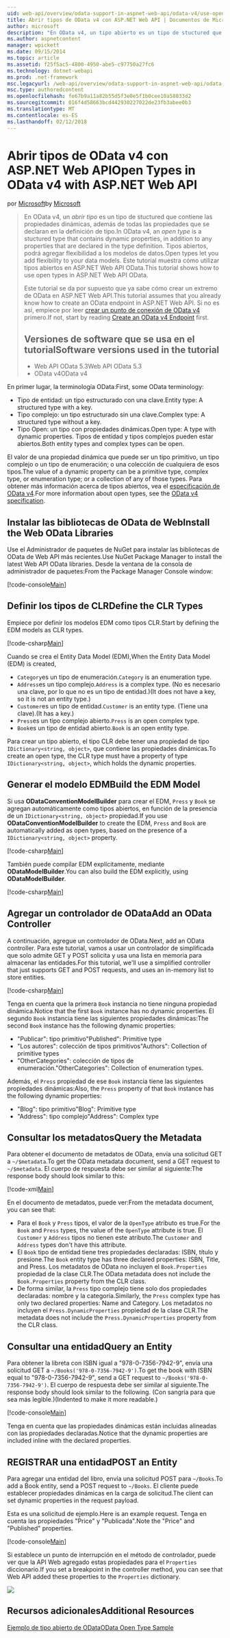 ```yaml
---
uid: web-api/overview/odata-support-in-aspnet-web-api/odata-v4/use-open-types-in-odata-v4
title: Abrir tipos de OData v4 con ASP.NET Web API | Documentos de Microsoft
author: microsoft
description: "En OData v4, un tipo abierto es un tipo de stuctured que contiene las propiedades dinámicas, además de todas las propiedades que se declaran en la definición de tipo. Abrir..."
ms.author: aspnetcontent
manager: wpickett
ms.date: 09/15/2014
ms.topic: article
ms.assetid: f25f5ac5-4800-4950-abe5-c97750a27fc6
ms.technology: dotnet-webapi
ms.prod: .net-framework
msc.legacyurl: /web-api/overview/odata-support-in-aspnet-web-api/odata-v4/use-open-types-in-odata-v4
msc.type: authoredcontent
ms.openlocfilehash: fe67b9a11a82b55d5f3e0e5f1b0cee10a58833d2
ms.sourcegitcommit: 016f4d58663bcd442930227022de23fb3abee0b3
ms.translationtype: MT
ms.contentlocale: es-ES
ms.lasthandoff: 02/12/2018
---
```

<a name="open-types-in-odata-v4-with-aspnet-web-api"></a><span data-ttu-id="6df37-104">Abrir tipos de OData v4 con ASP.NET Web API</span><span class="sxs-lookup"><span data-stu-id="6df37-104">Open Types in OData v4 with ASP.NET Web API</span></span>
====================
<span data-ttu-id="6df37-105">por [Microsoft](https://github.com/microsoft)</span><span class="sxs-lookup"><span data-stu-id="6df37-105">by [Microsoft](https://github.com/microsoft)</span></span>

> <span data-ttu-id="6df37-106">En OData v4, un *abrir tipo* es un tipo de stuctured que contiene las propiedades dinámicas, además de todas las propiedades que se declaran en la definición de tipo.</span><span class="sxs-lookup"><span data-stu-id="6df37-106">In OData v4, an *open type* is a stuctured type that contains dynamic properties, in addition to any properties that are declared in the type definition.</span></span> <span data-ttu-id="6df37-107">Tipos abiertos, podrá agregar flexibilidad a los modelos de datos.</span><span class="sxs-lookup"><span data-stu-id="6df37-107">Open types let you add flexibility to your data models.</span></span> <span data-ttu-id="6df37-108">Este tutorial muestra cómo utilizar tipos abiertos en ASP.NET Web API OData.</span><span class="sxs-lookup"><span data-stu-id="6df37-108">This tutorial shows how to use open types in ASP.NET Web API OData.</span></span>
> 
> <span data-ttu-id="6df37-109">Este tutorial se da por supuesto que ya sabe cómo crear un extremo de OData en ASP.NET Web API.</span><span class="sxs-lookup"><span data-stu-id="6df37-109">This tutorial assumes that you already know how to create an OData endpoint in ASP.NET Web API.</span></span> <span data-ttu-id="6df37-110">Si no es así, empiece por leer [crear un punto de conexión de OData v4](create-an-odata-v4-endpoint.md) primero.</span><span class="sxs-lookup"><span data-stu-id="6df37-110">If not, start by reading [Create an OData v4 Endpoint](create-an-odata-v4-endpoint.md) first.</span></span>
> 
> ## <a name="software-versions-used-in-the-tutorial"></a><span data-ttu-id="6df37-111">Versiones de software que se usa en el tutorial</span><span class="sxs-lookup"><span data-stu-id="6df37-111">Software versions used in the tutorial</span></span>
> 
> 
> - <span data-ttu-id="6df37-112">Web API OData 5.3</span><span class="sxs-lookup"><span data-stu-id="6df37-112">Web API OData 5.3</span></span>
> - <span data-ttu-id="6df37-113">OData v4</span><span class="sxs-lookup"><span data-stu-id="6df37-113">OData v4</span></span>


<span data-ttu-id="6df37-114">En primer lugar, la terminología OData:</span><span class="sxs-lookup"><span data-stu-id="6df37-114">First, some OData terminology:</span></span>

- <span data-ttu-id="6df37-115">Tipo de entidad: un tipo estructurado con una clave.</span><span class="sxs-lookup"><span data-stu-id="6df37-115">Entity type: A structured type with a key.</span></span>
- <span data-ttu-id="6df37-116">Tipo complejo: un tipo estructurado sin una clave.</span><span class="sxs-lookup"><span data-stu-id="6df37-116">Complex type: A structured type without a key.</span></span>
- <span data-ttu-id="6df37-117">Tipo Open: un tipo con propiedades dinámicas.</span><span class="sxs-lookup"><span data-stu-id="6df37-117">Open type: A type with dynamic properties.</span></span> <span data-ttu-id="6df37-118">Tipos de entidad y tipos complejos pueden estar abiertos.</span><span class="sxs-lookup"><span data-stu-id="6df37-118">Both entity types and complex types can be open.</span></span>

<span data-ttu-id="6df37-119">El valor de una propiedad dinámica que puede ser un tipo primitivo, un tipo complejo o un tipo de enumeración; o una colección de cualquiera de esos tipos.</span><span class="sxs-lookup"><span data-stu-id="6df37-119">The value of a dynamic property can be a primitive type, complex type, or enumeration type; or a collection of any of those types.</span></span> <span data-ttu-id="6df37-120">Para obtener más información acerca de tipos abiertos, vea el [especificación de OData v4](http://www.odata.org/documentation/odata-version-4-0/).</span><span class="sxs-lookup"><span data-stu-id="6df37-120">For more information about open types, see the [OData v4 specification](http://www.odata.org/documentation/odata-version-4-0/).</span></span>

## <a name="install-the-web-odata-libraries"></a><span data-ttu-id="6df37-121">Instalar las bibliotecas de OData de Web</span><span class="sxs-lookup"><span data-stu-id="6df37-121">Install the Web OData Libraries</span></span>

<span data-ttu-id="6df37-122">Use el Administrador de paquetes de NuGet para instalar las bibliotecas de OData de Web API más recientes.</span><span class="sxs-lookup"><span data-stu-id="6df37-122">Use NuGet Package Manager to install the latest Web API OData libraries.</span></span> <span data-ttu-id="6df37-123">Desde la ventana de la consola de administrador de paquetes:</span><span class="sxs-lookup"><span data-stu-id="6df37-123">From the Package Manager Console window:</span></span>

[!code-console[Main](use-open-types-in-odata-v4/samples/sample1.cmd)]

## <a name="define-the-clr-types"></a><span data-ttu-id="6df37-124">Definir los tipos de CLR</span><span class="sxs-lookup"><span data-stu-id="6df37-124">Define the CLR Types</span></span>

<span data-ttu-id="6df37-125">Empiece por definir los modelos EDM como tipos CLR.</span><span class="sxs-lookup"><span data-stu-id="6df37-125">Start by defining the EDM models as CLR types.</span></span>

[!code-csharp[Main](use-open-types-in-odata-v4/samples/sample2.cs)]

<span data-ttu-id="6df37-126">Cuando se crea el Entity Data Model (EDM),</span><span class="sxs-lookup"><span data-stu-id="6df37-126">When the Entity Data Model (EDM) is created,</span></span>

- <span data-ttu-id="6df37-127">`Category`es un tipo de enumeración.</span><span class="sxs-lookup"><span data-stu-id="6df37-127">`Category` is an enumeration type.</span></span>
- <span data-ttu-id="6df37-128">`Address`es un tipo complejo.</span><span class="sxs-lookup"><span data-stu-id="6df37-128">`Address` is a complex type.</span></span> <span data-ttu-id="6df37-129">(No es necesario una clave, por lo que no es un tipo de entidad.)</span><span class="sxs-lookup"><span data-stu-id="6df37-129">(It does not have a key, so it is not an entity type.)</span></span>
- <span data-ttu-id="6df37-130">`Customer`es un tipo de entidad.</span><span class="sxs-lookup"><span data-stu-id="6df37-130">`Customer` is an entity type.</span></span> <span data-ttu-id="6df37-131">(Tiene una clave).</span><span class="sxs-lookup"><span data-stu-id="6df37-131">(It has a key.)</span></span>
- <span data-ttu-id="6df37-132">`Press`es un tipo complejo abierto.</span><span class="sxs-lookup"><span data-stu-id="6df37-132">`Press` is an open complex type.</span></span>
- <span data-ttu-id="6df37-133">`Book`es un tipo de entidad abierto.</span><span class="sxs-lookup"><span data-stu-id="6df37-133">`Book` is an open entity type.</span></span>

<span data-ttu-id="6df37-134">Para crear un tipo abierto, el tipo CLR debe tener una propiedad de tipo `IDictionary<string, object>`, que contiene las propiedades dinámicas.</span><span class="sxs-lookup"><span data-stu-id="6df37-134">To create an open type, the CLR type must have a property of type `IDictionary<string, object>`, which holds the dynamic properties.</span></span>

## <a name="build-the-edm-model"></a><span data-ttu-id="6df37-135">Generar el modelo EDM</span><span class="sxs-lookup"><span data-stu-id="6df37-135">Build the EDM Model</span></span>

<span data-ttu-id="6df37-136">Si usa **ODataConventionModelBuilder** para crear el EDM, `Press` y `Book` se agregan automáticamente como tipos abiertos, en función de la presencia de un `IDictionary<string, object>` propiedad.</span><span class="sxs-lookup"><span data-stu-id="6df37-136">If you use **ODataConventionModelBuilder** to create the EDM, `Press` and `Book` are automatically added as open types, based on the presence of a `IDictionary<string, object>` property.</span></span>

[!code-csharp[Main](use-open-types-in-odata-v4/samples/sample3.cs)]

<span data-ttu-id="6df37-137">También puede compilar EDM explícitamente, mediante **ODataModelBuilder**.</span><span class="sxs-lookup"><span data-stu-id="6df37-137">You can also build the EDM explicitly, using **ODataModelBuilder**.</span></span>

[!code-csharp[Main](use-open-types-in-odata-v4/samples/sample4.cs)]

## <a name="add-an-odata-controller"></a><span data-ttu-id="6df37-138">Agregar un controlador de OData</span><span class="sxs-lookup"><span data-stu-id="6df37-138">Add an OData Controller</span></span>

<span data-ttu-id="6df37-139">A continuación, agregue un controlador de OData.</span><span class="sxs-lookup"><span data-stu-id="6df37-139">Next, add an OData controller.</span></span> <span data-ttu-id="6df37-140">Para este tutorial, vamos a usar un controlador de simplificada que solo admite GET y POST solicita y usa una lista en memoria para almacenar las entidades.</span><span class="sxs-lookup"><span data-stu-id="6df37-140">For this tutorial, we'll use a simplified controller that just supports GET and POST requests, and uses an in-memory list to store entities.</span></span>

[!code-csharp[Main](use-open-types-in-odata-v4/samples/sample5.cs)]

<span data-ttu-id="6df37-141">Tenga en cuenta que la primera `Book` instancia no tiene ninguna propiedad dinámica.</span><span class="sxs-lookup"><span data-stu-id="6df37-141">Notice that the first `Book` instance has no dynamic properties.</span></span> <span data-ttu-id="6df37-142">El segundo `Book` instancia tiene las siguientes propiedades dinámicas:</span><span class="sxs-lookup"><span data-stu-id="6df37-142">The second `Book` instance has the following dynamic properties:</span></span>

- <span data-ttu-id="6df37-143">"Publicar": tipo primitivo</span><span class="sxs-lookup"><span data-stu-id="6df37-143">"Published": Primitive type</span></span>
- <span data-ttu-id="6df37-144">"Los autores": colección de tipos primitivos</span><span class="sxs-lookup"><span data-stu-id="6df37-144">"Authors": Collection of primitive types</span></span>
- <span data-ttu-id="6df37-145">"OtherCategories": colección de tipos de enumeración.</span><span class="sxs-lookup"><span data-stu-id="6df37-145">"OtherCategories": Collection of enumeration types.</span></span>

<span data-ttu-id="6df37-146">Además, el `Press` propiedad de ese `Book` instancia tiene las siguientes propiedades dinámicas:</span><span class="sxs-lookup"><span data-stu-id="6df37-146">Also, the `Press` property of that `Book` instance has the following dynamic properties:</span></span>

- <span data-ttu-id="6df37-147">"Blog": tipo primitivo</span><span class="sxs-lookup"><span data-stu-id="6df37-147">"Blog": Primitive type</span></span>
- <span data-ttu-id="6df37-148">"Address": tipo complejo</span><span class="sxs-lookup"><span data-stu-id="6df37-148">"Address": Complex type</span></span>

## <a name="query-the-metadata"></a><span data-ttu-id="6df37-149">Consultar los metadatos</span><span class="sxs-lookup"><span data-stu-id="6df37-149">Query the Metadata</span></span>

<span data-ttu-id="6df37-150">Para obtener el documento de metadatos de OData, envía una solicitud GET a `~/$metadata`.</span><span class="sxs-lookup"><span data-stu-id="6df37-150">To get the OData metadata document, send a GET request to `~/$metadata`.</span></span> <span data-ttu-id="6df37-151">El cuerpo de respuesta debe ser similar al siguiente:</span><span class="sxs-lookup"><span data-stu-id="6df37-151">The response body should look similar to this:</span></span>

[!code-xml[Main](use-open-types-in-odata-v4/samples/sample6.xml?highlight=5,21)]

<span data-ttu-id="6df37-152">En el documento de metadatos, puede ver:</span><span class="sxs-lookup"><span data-stu-id="6df37-152">From the metadata document, you can see that:</span></span>

- <span data-ttu-id="6df37-153">Para el `Book` y `Press` tipos, el valor de la `OpenType` atributo es true.</span><span class="sxs-lookup"><span data-stu-id="6df37-153">For the `Book` and `Press` types, the value of the `OpenType` attribute is true.</span></span> <span data-ttu-id="6df37-154">El `Customer` y `Address` tipos no tienen este atributo.</span><span class="sxs-lookup"><span data-stu-id="6df37-154">The `Customer` and `Address` types don't have this attribute.</span></span>
- <span data-ttu-id="6df37-155">El `Book` tipo de entidad tiene tres propiedades declaradas: ISBN, título y presione.</span><span class="sxs-lookup"><span data-stu-id="6df37-155">The `Book` entity type has three declared properties: ISBN, Title, and Press.</span></span> <span data-ttu-id="6df37-156">Los metadatos de OData no incluyen el `Book.Properties` propiedad de la clase CLR.</span><span class="sxs-lookup"><span data-stu-id="6df37-156">The OData metadata does not include the `Book.Properties` property from the CLR class.</span></span>
- <span data-ttu-id="6df37-157">De forma similar, la `Press` tipo complejo tiene solo dos propiedades declaradas: nombre y la categoría.</span><span class="sxs-lookup"><span data-stu-id="6df37-157">Similarly, the `Press` complex type has only two declared properties: Name and Category.</span></span> <span data-ttu-id="6df37-158">Los metadatos no incluyen el `Press.DynamicProperties` propiedad de la clase CLR.</span><span class="sxs-lookup"><span data-stu-id="6df37-158">The metadata does not include the `Press.DynamicProperties` property from the CLR class.</span></span>

## <a name="query-an-entity"></a><span data-ttu-id="6df37-159">Consultar una entidad</span><span class="sxs-lookup"><span data-stu-id="6df37-159">Query an Entity</span></span>

<span data-ttu-id="6df37-160">Para obtener la libreta con ISBN igual a "978-0-7356-7942-9", envía una solicitud GET a `~/Books('978-0-7356-7942-9')`.</span><span class="sxs-lookup"><span data-stu-id="6df37-160">To get the book with ISBN equal to "978-0-7356-7942-9", send a GET request to `~/Books('978-0-7356-7942-9')`.</span></span> <span data-ttu-id="6df37-161">El cuerpo de respuesta debe ser similar al siguiente.</span><span class="sxs-lookup"><span data-stu-id="6df37-161">The response body should look similar to the following.</span></span> <span data-ttu-id="6df37-162">(Con sangría para que sea más legible.)</span><span class="sxs-lookup"><span data-stu-id="6df37-162">(Indented to make it more readable.)</span></span>

[!code-console[Main](use-open-types-in-odata-v4/samples/sample7.cmd?highlight=8-13,15-23)]

<span data-ttu-id="6df37-163">Tenga en cuenta que las propiedades dinámicas están incluidas alineadas con las propiedades declaradas.</span><span class="sxs-lookup"><span data-stu-id="6df37-163">Notice that the dynamic properties are included inline with the declared properties.</span></span>

## <a name="post-an-entity"></a><span data-ttu-id="6df37-164">REGISTRAR una entidad</span><span class="sxs-lookup"><span data-stu-id="6df37-164">POST an Entity</span></span>

<span data-ttu-id="6df37-165">Para agregar una entidad del libro, envía una solicitud POST para `~/Books`.</span><span class="sxs-lookup"><span data-stu-id="6df37-165">To add a Book entity, send a POST request to `~/Books`.</span></span> <span data-ttu-id="6df37-166">El cliente puede establecer propiedades dinámicas en la carga de solicitud.</span><span class="sxs-lookup"><span data-stu-id="6df37-166">The client can set dynamic properties in the request payload.</span></span>

<span data-ttu-id="6df37-167">Esta es una solicitud de ejemplo.</span><span class="sxs-lookup"><span data-stu-id="6df37-167">Here is an example request.</span></span> <span data-ttu-id="6df37-168">Tenga en cuenta las propiedades "Price" y "Publicada".</span><span class="sxs-lookup"><span data-stu-id="6df37-168">Note the "Price" and "Published" properties.</span></span>

[!code-console[Main](use-open-types-in-odata-v4/samples/sample8.cmd?highlight=10)]

<span data-ttu-id="6df37-169">Si establece un punto de interrupción en el método de controlador, puede ver que la API Web agregado estas propiedades para el `Properties` diccionario.</span><span class="sxs-lookup"><span data-stu-id="6df37-169">If you set a breakpoint in the controller method, you can see that Web API added these properties to the `Properties` dictionary.</span></span>

![](use-open-types-in-odata-v4/_static/image1.png)

## <a name="additional-resources"></a><span data-ttu-id="6df37-170">Recursos adicionales</span><span class="sxs-lookup"><span data-stu-id="6df37-170">Additional Resources</span></span>

[<span data-ttu-id="6df37-171">Ejemplo de tipo abierto de OData</span><span class="sxs-lookup"><span data-stu-id="6df37-171">OData Open Type Sample</span></span>](http://aspnet.codeplex.com/sourcecontrol/latest#Samples/WebApi/OData/v4/ODataOpenTypeSample/ReadMe.txt)
